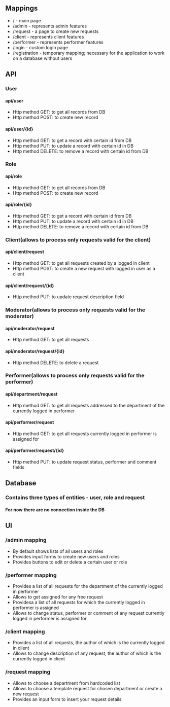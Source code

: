 ## Mappings
* / - main page
* /admin - represents admin features
* /request - a page to create new requests
* /client - represents client features
* /performer - represents performer features
* /login - custom login page
* /registration - temporary mapping; necessary for the application to work on a database without users
 ## API
 ### User
#### api/user
* Http method GET: to get all records from DB
* Http method POST: to create new record
#### api/user/{id}
* Http method GET: to get a record with certain id from DB
* Http method PUT: to update a record with certain id in DB
* Http method DELETE: to remove a record with certain id from DB
### Role
#### api/role
* Http method GET: to get all records from DB
* Http method POST: to create new record
#### api/role/{id}
* Http method GET: to get a record with certain id from DB
* Http method PUT: to update a record with certain id in DB
* Http method DELETE: to remove a record with certain id from DB
### Client(allows to process only requests valid for the client)
#### api/client/request
* Http method GET: to get all requests created by a logged in client
* Http method POST: to create a new request with logged in user as a client
#### api/client/request/{id}
* Http method PUT: to update request description field
### Moderator(allows to process only requests valid for the moderator)
#### api/moderator/request
* Http method GET: to get all requests
#### api/moderator/request/{id}
* Http method DELETE: to delete a request
### Performer(allows to process only requests valid for the performer)
#### api/department/request
* Http method GET: to get all requests addressed to the department of the currently logged in performer
#### api/performer/request
* Http method GET: to get all requests currently logged in performer is assigned for
#### api/performer/request/{id}
* Http method PUT: to update request status, performer and comment fields
 ## Database
### Contains three types of entities - user, role and request
#### For now there are no connection inside the DB
 ## UI
### /admin mapping
* By default shows lists of all users and roles
* Provides input forms to create  new users and roles
* Provides buttons to edit or delete a certain user or role
### /performer mapping
* Provides a list of all requests for the department of the currently logged in performer
* Allows to get assigned for any free request
* Providesa a list of all requests for which the currently logged in performer is assigned
* Allows to change status, performer or comment of any request currently logged in performer is assigned for
### /client mapping
* Provides a list of all requests, the author of which is the currently logged in client
* Allows to change description of any request, the author of which is the currently logged in client
### /request mapping
* Allows to choose a department from hardcoded list
* Allows to choose a template request for chosen department or create a new request
* Provides an input form to insert your request details
